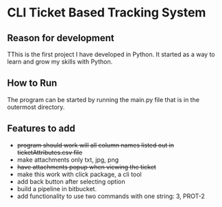 CLI Ticket Based Tracking System
================================

Reason for development
----------------------
TThis is the first project I have developed in Python. It started as a way to learn and grow my skills with Python.

How to Run
----------
The program can be started by running the main.py file that is in the outermost directory.

Features to add
---------------
 * ~~program should work will all column names listed out in ticketAttributes.csv file~~
 * make attachments only txt, jpg, png
 * ~~have attachments popup when viewing the ticket~~
 * make this work with click package, a cli tool
 * add back button after selecting option
 * build a pipeline in bitbucket.
 * add functionality to use two commands with one string: 3, PROT-2
